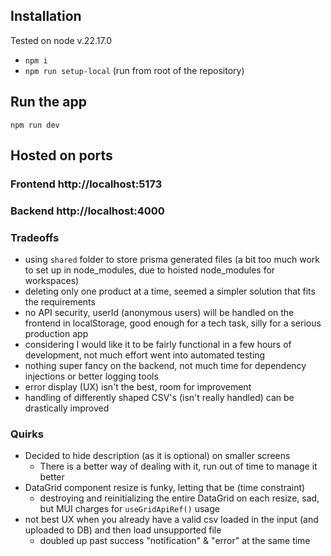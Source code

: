 ## Installation
Tested on node v.22.17.0

- `npm i`
- `npm run setup-local` (run from root of the repository)
## Run the app
`npm run dev`

## Hosted on ports
### Frontend http://localhost:5173
### Backend http://localhost:4000

### Tradeoffs
- using `shared` folder to store prisma generated files (a bit too much work to set up in node_modules, due to hoisted node_modules for workspaces)
- deleting only one product at a time, seemed a simpler solution that fits the requirements
- no API security, userId (anonymous users) will be handled on the frontend in localStorage, good enough for a tech task, silly for a serious production app
- considering I would like it to be fairly functional in a few hours of development, not much effort went into automated testing
- nothing super fancy on the backend, not much time for dependency injections or better logging tools
- error display (UX) isn't the best, room for improvement
- handling of differently shaped CSV's (isn't really handled) can be drastically improved

### Quirks
- Decided to hide description (as it is optional) on smaller screens
  - There is a better way of dealing with it, run out of time to manage it better
- DataGrid component resize is funky, letting that be (time constraint)
  - destroying and reinitializing the entire DataGrid on each resize, sad, but MUI charges for `useGridApiRef()` usage
- not best UX when you already have a valid csv loaded in the input (and uploaded to DB) and then load unsupported file
  - doubled up past success "notification" & "error" at the same time